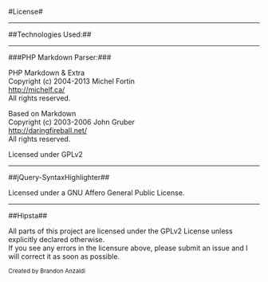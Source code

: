 #License#
***********************************
##Technologies Used:##
***********************************
###PHP Markdown Parser:###

PHP Markdown & Extra  
Copyright (c) 2004-2013 Michel Fortin  
<http://michelf.ca/>  
All rights reserved.

Based on Markdown  
Copyright (c) 2003-2006 John Gruber   
<http://daringfireball.net/>   
All rights reserved.

Licensed under GPLv2
***********************************
##jQuery-SyntaxHighlighter##

Licensed under a GNU Affero General Public License. 
***********************************
##Hipsta##

All parts of this project are licensed under the GPLv2 License unless explicitly declared otherwise.  
If you see any errors in the licensure above, please submit an issue and I will correct it as soon as possible. 

<sub>Created by Brandon Anzaldi</sub>